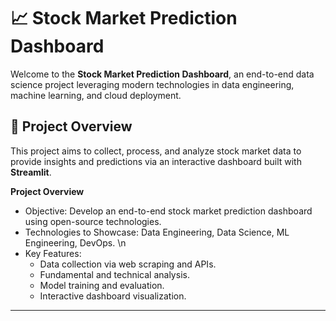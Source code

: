 # 📈 Stock Market Prediction Dashboard

Welcome to the **Stock Market Prediction Dashboard**, an end-to-end data science project leveraging modern technologies in data engineering, machine learning, and cloud deployment.

## 🚀 Project Overview

This project aims to collect, process, and analyze stock market data to provide insights and predictions via an interactive dashboard built with **Streamlit**.

**Project Overview** </br>
- Objective: Develop an end-to-end stock market prediction dashboard using open-source technologies. </br>
- Technologies to Showcase: Data Engineering, Data Science, ML Engineering, DevOps. \n
- Key Features:
  -    Data collection via web scraping and APIs.
  -    Fundamental and technical analysis.
  -    Model training and evaluation.
  -    Interactive dashboard visualization.

---

